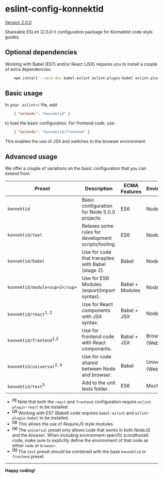 eslint-config-konnektid
=======================

[Version 2.0.0](CHANGELOG.md)

Shareable ESLint (2.0.0+) configuration package for Konnektid code style guides.

Optional dependencies
---------------------

Working with Babel (ES7) and/or React (JSX) requires you to install a couple of extra dependencies:

```bash
    npm install --save-dev babel-eslint eslint-plugin-babel eslint-plugin-react
```

Basic usage
-----------

In your `.eslintrc` file, add

```json
    { "extends": "konnektid" }
```

to load the basic configuration. For frontend code, use:

```json
    { "extends": "konnektid/frontend" }
```

This enables the use of JSX and switches to the browser environment.

Advanced usage
--------------

We offer a couple of variations on the basic configuration that you can extend from:

| Preset                            | Description                                         | ECMA Features       | Environment                     |
|-----------------------------------|-----------------------------------------------------|---------------------|---------------------------------|
| `konnektid`                       | Basic configuration for Node 5.0.0  projects.       | ES6                 | Node                            |
| `konnektid/tool`                  | Relaxes some rules for development scripts/tooling. | ES6                 | Node                            |
| `konnektid/babel`                 | Use for code that transpiles with Babel (stage 2).  | Babel               | Node                            |
| `konnektid/module<sup>2</sup>`                | Use for ES6 Modules (export/import syntax).         | Babel + Modules     | Node                            |
| `konnektid/react`<sup>1, 2</sup>     | Use for React components with JSX syntax.           | Babel + JSX         | Node                            |
| `konnektid/frontend`<sup>1,2 </sup>  | Use for frontend code with React components.        | Babel + JSX         | Browser (Webpack<sup>3</sup>)   |
| `konnektid/universal`<sup>2, 4</sup> | Use for code shared between Node and browser.       | Babel               | Universal (Webpack<sup>3</sup>) |
| `konnektid/test`<sup>5</sup>      | Add to the unit tests folder.                       | ES6                 | Mocha                           |

- <sup>**[1]**</sup> Note that both the `react` and `frontend` configuration require `eslint-plugin-react` to be installed.
- <sup>**[2]**</sup> Working with ES7 (Babel) code requires `babel-eslint` and `eslint-plugin-babel` to be installed.
- <sup>**[3]**</sup> This allows the use of *RequireJS* style modules.
- <sup>**[4]**</sup> The `universal` preset only allows code that works in both *NodeJS* and the *browser*.
    When including environment-specific (conditional) code, make sure to explicitly
    define the environment of that code as either `node` or `browser`.
- <sup>**[5]**</sup> The `test` preset should be combined with the base `konnektid` or `frontend` preset.

--------------------

**Happy coding!**
